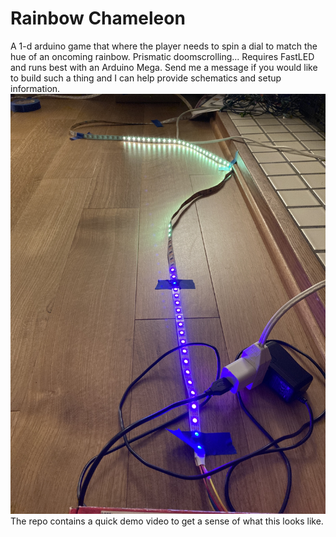 # Rainbow Chameleon
A 1-d arduino game that where the player needs to spin a dial to match the hue of an oncoming rainbow.
Prismatic doomscrolling...
Requires FastLED and runs best with an Arduino Mega. Send me a message if you would like to build such a thing and I can help provide schematics and setup information.
![Demo](demo.jpg)
The repo contains a quick demo video to get a sense of what this looks like.
